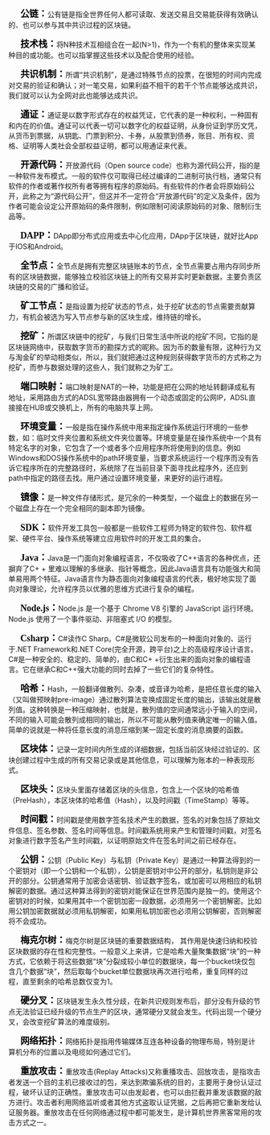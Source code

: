 &#160;&#160;&#160;&#160;&#160;&#160;<font color="黑体" size=4 face="黑体">**公链：**</font>公有链是指全世界任何人都可读取、发送交易且交易能获得有效确认的、也可以参与其中共识过程的区块链。

&#160;&#160;&#160;&#160;&#160;&#160;<font color="黑体" size=4 face="黑体">**技术栈：**</font>将N种技术互相组合在一起(N>1)，作为一个有机的整体来实现某种目的或功能。也可以指掌握这些技术以及配合使用的经验。

&#160;&#160;&#160;&#160;&#160;&#160;<font color="黑体" size=4 face="黑体">**共识机制：**</font>所谓“共识机制”，是通过特殊节点的投票，在很短的时间内完成对交易的验证和确认；对一笔交易，如果利益不相干的若干个节点能够达成共识，我们就可以认为全网对此也能够达成共识。


&#160;&#160;&#160;&#160;&#160;&#160;<font color="黑体" size=4 face="黑体">**通证：**</font>通证是以数字形式存在的权益凭证，它代表的是一种权利，一种固有和内在的价值。通证可以代表一切可以数字化的权益证明，从身份证到学历文凭，从货币到票据，从钥匙、门票到积分、卡券，从股票到债券，账目、所有权、资格、证明等人类社会全部权益证明，都可以用通证来代表。


&#160;&#160;&#160;&#160;&#160;&#160;<font color="黑体" size=4 face="黑体">**开源代码：**</font>开放源代码（Open source code）也称为源代码公开，指的是一种软件发布模式。一般的软件仅可取得已经过编译的二进制可执行档，通常只有软件的作者或著作权所有者等拥有程序的原始码。有些软件的作者会将原始码公开，此称之为“源代码公开”，但这并不一定符合“开放源代码”的定义及条件，因为作者可能会设定公开原始码的条件限制，例如限制可阅读原始码的对象、限制衍生品等。

&#160;&#160;&#160;&#160;&#160;&#160;<font color="黑体" size=4 face="黑体">**DAPP：**</font>DApp即分布式应用或去中心化应用，DApp于区块链，就好比App于IOS和Android。

&#160;&#160;&#160;&#160;&#160;&#160;<font color="黑体" size=4 face="黑体">**全节点：**</font>全节点是拥有完整区块链账本的节点，全节点需要占用内存同步所有的区块链数据，能够独立校验区块链上的所有交易并实时更新数据，主要负责区块链的交易的广播和验证。

&#160;&#160;&#160;&#160;&#160;&#160;<font color="黑体" size=4 face="黑体">**矿工节点：**</font>是指设置为挖矿状态的节点，处于挖矿状态的节点需要贡献算力，有机会被选为写入节点参与新的区块生成，维持链的增长。


&#160;&#160;&#160;&#160;&#160;&#160;<font color="黑体" size=4 face="黑体">**挖矿：**</font>所谓区块链中的挖矿，与我们日常生活中所说的挖矿不同，它指的是区块链网络中，获取数字货币的勘探方式的昵称。因为币的数量有限，这种行为又与淘金矿的举动相类似，所以，我们就把通过这种规则获得数字货币的方式称之为挖矿，而参与数据处理的这些人，我们就称之为矿工。


&#160;&#160;&#160;&#160;&#160;&#160;<font color="黑体" size=4 face="黑体">**端口映射：**</font>端口映射是NAT的一种，功能是把在公网的地址转翻译成私有地址，采用路由方式的ADSL宽带路由器拥有一个动态或固定的公网IP，ADSL直接接在HUB或交换机上，所有的电脑共享上网。

&#160;&#160;&#160;&#160;&#160;&#160;<font color="黑体" size=4 face="黑体">**环境变量：**</font>一般是指在操作系统中用来指定操作系统运行环境的一些参数，如：临时文件夹位置和系统文件夹位置等。环境变量是在操作系统中一个具有特定名字的对象，它包含了一个或者多个应用程序所将使用到的信息。例如Windows和DOS操作系统中的path环境变量，当要求系统运行一个程序而没有告诉它程序所在的完整路径时，系统除了在当前目录下面寻找此程序外，还应到path中指定的路径去找。用户通过设置环境变量，来更好的运行进程。


&#160;&#160;&#160;&#160;&#160;&#160;<font color="黑体" size=4 face="黑体">**镜像：**</font>是一种文件存储形式，是冗余的一种类型，一个磁盘上的数据在另一个磁盘上存在一个完全相同的副本即为镜像。

&#160;&#160;&#160;&#160;&#160;&#160;<font color="黑体" size=4 face="黑体">**SDK：**</font>软件开发工具包一般都是一些软件工程师为特定的软件包、软件框架、硬件平台、操作系统等建立应用软件时的开发工具的集合。

&#160;&#160;&#160;&#160;&#160;&#160;<font color="黑体" size=4 face="黑体">**Java：**</font>Java是一门面向对象编程语言，不仅吸收了C++语言的各种优点，还摒弃了C+ + 里难以理解的多继承、指针等概念，因此Java语言具有功能强大和简单易用两个特征。Java语言作为静态面向对象编程语言的代表，极好地实现了面向对象理论，允许程序员以优雅的思维方式进行复杂的编程。

&#160;&#160;&#160;&#160;&#160;&#160;<font color="黑体" size=4 face="黑体">**Node.js：**</font>Node.js 是一个基于 Chrome V8 引擎的 JavaScript 运行环境。 Node.js 使用了一个事件驱动、非阻塞式 I/O 的模型。

&#160;&#160;&#160;&#160;&#160;&#160;<font color="黑体" size=4 face="黑体">**Csharp：**</font>C#读作C Sharp。C#是微软公司发布的一种面向对象的、运行于.NET Framework和.NET Core(完全开源，跨平台)之上的高级程序设计语言。C#是一种安全的、稳定的、简单的，由C和C+ +衍生出来的面向对象的编程语言。它在继承C和C++强大功能的同时去掉了一些它们的复杂特性。

&#160;&#160;&#160;&#160;&#160;&#160;<font color="黑体" size=4 face="黑体">**哈希：**</font>Hash，一般翻译做散列、杂凑，或音译为哈希，是把任意长度的输入（又叫做预映射pre-image）通过散列算法变换成固定长度的输出，该输出就是散列值。这种转换是一种压缩映射，也就是，散列值的空间通常远小于输入的空间，不同的输入可能会散列成相同的输出，所以不可能从散列值来确定唯一的输入值。简单的说就是一种将任意长度的消息压缩到某一固定长度的消息摘要的函数。

&#160;&#160;&#160;&#160;&#160;&#160;<font color="黑体" size=4 face="黑体">**区块体：**</font>记录一定时间内所生成的详细数据，包括当前区块经过验证的、区块创建过程中生成的所有交易记录或是其他信息，可以理解为账本的一种表现形式。


&#160;&#160;&#160;&#160;&#160;&#160;<font color="黑体" size=4 face="黑体">**区块头：**</font>区块头里面存储着区块的头信息，包含上一个区块的哈希值（PreHash），本区块体的哈希值（Hash），以及时间戳（TimeStamp）等等。

&#160;&#160;&#160;&#160;&#160;&#160;<font color="黑体" size=4 face="黑体">**时间戳：**</font>时间戳是使用数字签名技术产生的数据，签名的对象包括了原始文件信息、签名参数、签名时间等信息。时间戳系统用来产生和管理时间戳，对签名对象进行数字签名产生时间戳，以证明原始文件在签名时间之前已经存在。

&#160;&#160;&#160;&#160;&#160;&#160;<font color="黑体" size=4 face="黑体">**公钥：**</font>公钥（Public Key）与私钥（Private Key）是通过一种算法得到的一个密钥对（即一个公钥和一个私钥），公钥是密钥对中公开的部分，私钥则是非公开的部分。公钥通常用于加密会话密钥、验证数字签名，或加密可以用相应的私钥解密的数据。通过这种算法得到的密钥对能保证在世界范围内是独一的。使用这个密钥对的时候，如果用其中一个密钥加密一段数据，必须用另一个密钥解密。比如用公钥加密数据就必须用私钥解密，如果用私钥加密也必须用公钥解密，否则解密将不会成功。

&#160;&#160;&#160;&#160;&#160;&#160;<font color="黑体" size=4 face="黑体">**梅克尔树：**</font>梅克尔树是区块链的重要数据结构， 其作用是快速归纳和校验区块数据的存在性和完整性。一般意义上来讲，它是哈希大量聚集数据“块”的一种方式，它依赖于将这些数据“块”分裂成较小单位的数据块，每一个bucket块仅包含几个数据“块”，然后取每个bucket单位数据块再次进行哈希，重复同样的过程，直至剩余的哈希总数仅变为1。


&#160;&#160;&#160;&#160;&#160;&#160;<font color="黑体" size=4 face="黑体">**硬分叉：**</font>区块链发生永久性分歧，在新共识规则发布后，部分没有升级的节点无法验证已经升级的节点生产的区块，通常硬分叉就会发生。代码出现一个硬分叉，会改变挖矿算法的难度级别。


&#160;&#160;&#160;&#160;&#160;&#160;<font color="黑体" size=4 face="黑体">**网络拓扑：**</font>网络拓扑是指用传输媒体互连各种设备的物理布局，特别是计算机分布的位置以及电缆如何通过它们。

&#160;&#160;&#160;&#160;&#160;&#160;<font color="黑体" size=4 face="黑体">**重放攻击：**</font>重放攻击(Replay Attacks)又称重播攻击、回放攻击，是指攻击者发送一个目的主机已接收过的包，来达到欺骗系统的目的，主要用于身份认证过程，破坏认证的正确性。重放攻击可以由发起者，也可以由拦截并重发该数据的敌方进行。攻击者利用网络监听或者其他方式盗取认证凭据，之后再把它重新发给认证服务器。重放攻击在任何网络通过程中都可能发生，是计算机世界黑客常用的攻击方式之一。


